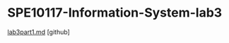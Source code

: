 # SPE10117-Information-System-lab3
[lab3part1.md](https://github.com/peonyau/SPE10117-Information-System-lab3/blob/main/lab3part1.md)
[github]
